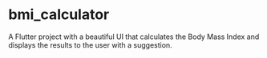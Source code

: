 # bmi_calculator
A Flutter project with a beautiful UI that calculates the Body Mass Index and displays the results to the user with a suggestion.
